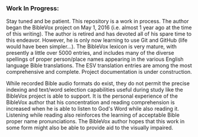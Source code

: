 ### Work In Progress:

Stay tuned and be patient. This repository is a work in process. The author began the BibleVox project on May 1, 2016 (i.e. almost 1 year ago at the time of this writing). The author is retired and has devoted all of his spare time to this endeavor. However, he is only now learning to use Git and GitHub (life would have been simpler...). The BibleVox lexicon is very mature, with presently a little over 5000 entries, and includes many of the diverse spellings of proper person/place names appearing in the various English language Bible translations. The ESV translation entries are among the most comprehensive and complete. Project documentation is under construction.

While recorded Bible audio formats do exist, they do not permit the precise indexing and text/word selection capabilities useful during study like the BibleVox project is able to support. It is the personal experience of the BibleVox author that his concentration and reading comprehension is increased when he is able to listen to God's Word while also reading it. Listening while reading also reinforces the learning of acceptable Bible proper name pronunciations. The BibleVox author hopes that this work in some form might also be able to provide aid to the visually impaired.
